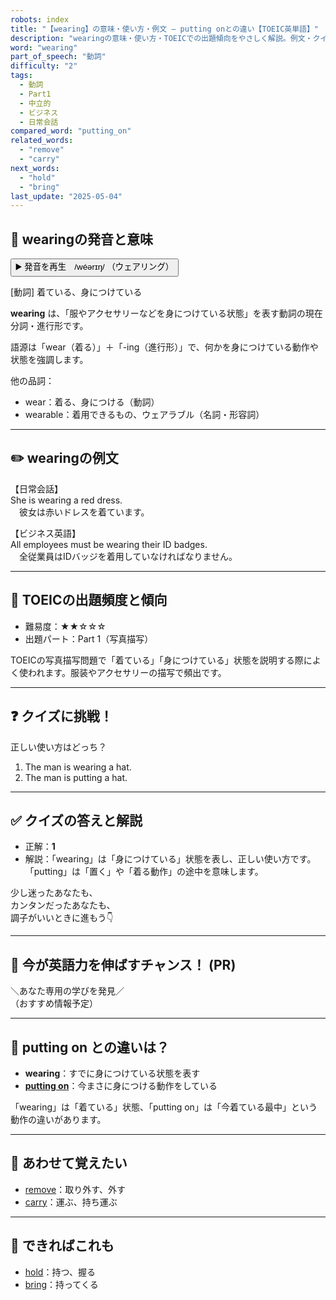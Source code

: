 ```yaml
---
robots: index
title: "【wearing】の意味・使い方・例文 ― putting onとの違い【TOEIC英単語】"
description: "wearingの意味・使い方・TOEICでの出題傾向をやさしく解説。例文・クイズ付きでputting onとの違いもわかりやすく学べます。"
word: "wearing"
part_of_speech: "動詞"
difficulty: "2"
tags:
  - 動詞
  - Part1
  - 中立的
  - ビジネス
  - 日常会話
compared_word: "putting_on"
related_words:
  - "remove"
  - "carry"
next_words:
  - "hold"
  - "bring"
last_update: "2025-05-04"
---
```


## 🔰 wearingの発音と意味

<button class="play-audio" onclick="playTTS('wearing')">
  <span class="play-audio-main">
    ▶️ 発音を再生　/wéərɪŋ/
  </span>
  <span class="play-audio-sub">
    （ウェアリング）
  </span>
</button>

[動詞] 着ている、身につけている

**wearing** は、「服やアクセサリーなどを身につけている状態」を表す動詞の現在分詞・進行形です。

語源は「wear（着る）」＋「-ing（進行形）」で、何かを身につけている動作や状態を強調します。

他の品詞：  
- wear：着る、身につける（動詞）
- wearable：着用できるもの、ウェアラブル（名詞・形容詞）

---

## ✏️ wearingの例文

【日常会話】  
She is wearing a red dress.  
　彼女は赤いドレスを着ています。

【ビジネス英語】  
All employees must be wearing their ID badges.  
　全従業員はIDバッジを着用していなければなりません。

---

## 🎯 TOEICの出題頻度と傾向

- 難易度：★★☆☆☆
- 出題パート：Part 1（写真描写）

TOEICの写真描写問題で「着ている」「身につけている」状態を説明する際によく使われます。服装やアクセサリーの描写で頻出です。

---

## ❓ クイズに挑戦！

正しい使い方はどっち？

1. The man is wearing a hat.  
2. The man is putting a hat.

---

## ✅ クイズの答えと解説

- 正解：**1**
- 解説：「wearing」は「身につけている」状態を表し、正しい使い方です。「putting」は「置く」や「着る動作」の途中を意味します。

少し迷ったあなたも、  
カンタンだったあなたも、  
調子がいいときに進もう👇️

---

## 🚀 今が英語力を伸ばすチャンス！ (PR)

<div class="info-center">
＼あなた専用の学びを発見／<br>  
（おすすめ情報予定）
</div>

---

## 🤔  putting on との違いは？

- **wearing**：すでに身につけている状態を表す
- **[putting on](/word/putting_on/)**：今まさに身につける動作をしている

「wearing」は「着ている」状態、「putting on」は「今着ている最中」という動作の違いがあります。

---

## 🧩 あわせて覚えたい

- [remove](/word/remove/)：取り外す、外す
- [carry](/word/carry/)：運ぶ、持ち運ぶ

---

## 📖 できればこれも

- [hold](/word/hold/)：持つ、握る
- [bring](/word/bring/)：持ってくる

<!-- cvid: aid19_bid22 -->
